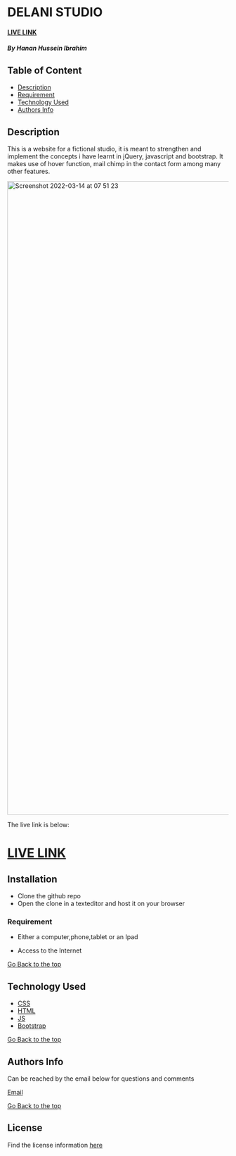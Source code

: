# DELANI STUDIO
#### [LIVE LINK](https://hanan-hussein.github.io/DelaniStudio/)
##### By Hanan Hussein Ibrahim





## Table of Content

+ [Description](#description)
+ [Requirement](#requirement)
+ [Technology Used](#technology-used)
+ [Authors Info](#authors-info)


## Description

This is a website for a fictional studio, it is meant to strengthen and implement the concepts i have learnt in jQuery, javascript and bootstrap. It makes use of hover function, mail chimp in the contact form among many other features.

<img width="1440" alt="Screenshot 2022-03-14 at 07 51 23" src="https://user-images.githubusercontent.com/36597096/158119814-a0a03af3-83ab-4ff8-98f8-08e726a21adc.png">



The live link is below:

# [LIVE LINK](https://hanan-hussein.github.io/DelaniStudio/)


## Installation
* Clone the github repo
* Open the clone in a texteditor and host it on your browser

### Requirement

* Either a computer,phone,tablet or an Ipad

* Access to the Internet

[Go Back to the top](#By-Hanan-Hussein-Ibrahim)
## Technology Used
* [CSS](https://developer.mozilla.org/en-US/docs/Web/CSS)
* [HTML](https://developer.mozilla.org/en-US/docs/Glossary/HTML)
* [JS](https://en.wikipedia.org/wiki/JavaScript)
* [Bootstrap](https://getbootstrap.com/)



[Go Back to the top](#By-Hanan-Hussein-Ibrahim)

## Authors Info
Can be reached by the email below for questions and comments 

[Email](hanan.ibrahim@student.moringaschool.com)

[Go Back to the top](#By-Hanan-Hussein-Ibrahim)
## License
Find the license information [here](https://github.com/Hanan-Hussein/DelaniStudio/blob/master/LICENSE) 

